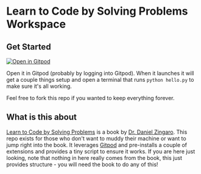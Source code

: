 # Learn to Code by Solving Problems Workspace

## Get Started

[![Open in Gitpod](https://gitpod.io/button/open-in-gitpod.svg)](https://gitpod.io/#https://github.com/martyjhenderson/ltcbsp-python)

Open it in Gitpod (probably by logging into Gitpod).
When it launches it will get a couple things setup and open a terminal that runs `python hello.py` to make sure it's all working.

Feel free to fork this repo if you wanted to keep everything forever.


## What is this about

[Learn to Code by Solving Problems](https://nostarch.com/learn-code-solving-problems) is a book by [Dr. Daniel Zingaro](https://www.danielzingaro.com/).
This repo exists for those who don't want to muddy their machine or want to jump right into the book. It leverages [Gitpod](https://www.gitpod.io) and pre-installs a couple of extensions and provides a tiny script to ensure it works.
If you are here just looking, note that nothing in here really comes from the book, this just provides structure - you will need the book to do any of this!